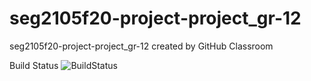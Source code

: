 # seg2105f20-project-project_gr-12
seg2105f20-project-project_gr-12 created by GitHub Classroom

Build Status ![BuildStatus](https://circleci.com/gh/SEG2105-uottawa/seg2105f20-project-project_gr-12.png?branch=master)

